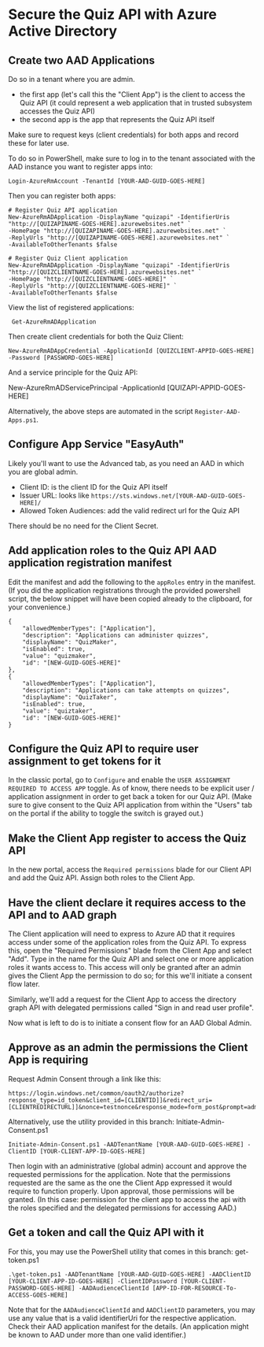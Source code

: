 # Secure the Quiz API with Azure Active Directory

## Create two AAD Applications
Do so in a tenant where you are admin.

- the first app (let's call this the "Client App") is the client to access the Quiz API (it could represent a web application that in trusted subsystem accesses the Quiz API)
- the second app is the app that represents the Quiz API itself

Make sure to request keys (client credentials) for both apps and record these for later use.

To do so in PowerShell, make sure to log in to the tenant associated with the AAD instance you want to register apps into:

    Login-AzureRmAccount -TenantId [YOUR-AAD-GUID-GOES-HERE]

Then you can register both apps:

    # Register Quiz API application
    New-AzureRmADApplication -DisplayName "quizapi" -IdentifierUris "http://[QUIZAPINAME-GOES-HERE].azurewebsites.net" `
    -HomePage "http://[QUIZAPINAME-GOES-HERE].azurewebsites.net" `
    -ReplyUrls "http://[QUIZAPINAME-GOES-HERE].azurewebsites.net" `
    -AvailableToOtherTenants $false
    
    # Register Quiz Client application
    New-AzureRmADApplication -DisplayName "quizapi" -IdentifierUris "http://[QUIZCLIENTNAME-GOES-HERE].azurewebsites.net" `
    -HomePage "http://[QUIZCLIENTNAME-GOES-HERE]" `
    -ReplyUrls "http://[QUIZCLIENTNAME-GOES-HERE]" `
    -AvailableToOtherTenants $false

View the list of registered applications:

     Get-AzureRmADApplication

Then create client credentials for both the Quiz Client:

    New-AzureRmADAppCredential -ApplicationId [QUIZCLIENT-APPID-GOES-HERE] -Password [PASSWORD-GOES-HERE]

And a service principle for the Quiz API:

   New-AzureRmADServicePrincipal -ApplicationId [QUIZAPI-APPID-GOES-HERE]

Alternatively, the above steps are automated in the script `Register-AAD-Apps.ps1`.

## Configure App Service "EasyAuth"
Likely you'll want to use the Advanced tab, as you need an AAD in which you are global admin.

- Client ID: is the client ID for the Quiz API itself
- Issuer URL: looks like `https://sts.windows.net/[YOUR-AAD-GUID-GOES-HERE]/` 
- Allowed Token Audiences: add the valid redirect url for the Quiz API

There should be no need for the Client Secret.

## Add application roles to the Quiz API AAD application registration manifest
Edit the manifest and add the following to the `appRoles` entry in the manifest.  (If you did the application registrations through the provided powershell script, the below snippet will have been copied already to the clipboard, for your convenience.)

    {
        "allowedMemberTypes": ["Application"],
        "description": "Applications can administer quizzes",
        "displayName": "QuizMaker",
        "isEnabled": true,
        "value": "quizmaker",
        "id": "[NEW-GUID-GOES-HERE]"
    },
    {
        "allowedMemberTypes": ["Application"],
        "description": "Applications can take attempts on quizzes",
        "displayName": "QuizTaker",
        "isEnabled": true,
        "value": "quiztaker",
        "id": "[NEW-GUID-GOES-HERE]"
    }

## Configure the Quiz API to require user assignment to get tokens for it
In the classic portal, go to `Configure` and enable the `USER ASSIGNMENT REQUIRED TO ACCESS APP` toggle.  As of know, there needs to be explicit user / application assignment in order to get back a token for our Quiz API.  (Make sure to give consent to the Quiz API application from within the "Users" tab on the portal if the ability to toggle the switch is grayed out.)

## Make the Client App register to access the Quiz API
In the new portal, access the  `Required permissions` blade for our Client API and add the Quiz API.  Assign both roles to the Client App.

## Have the client declare it requires access to the API and to AAD graph
The Client application will need to express to Azure AD that it requires access under some of the application roles from the Quiz API.  To express this, open the "Required Permissions" blade from the Client App and select "Add".  Type in the name for the Quiz API and select one or more application roles it wants access to.  This access will only be granted after an admin gives the Client App the permission to do so; for this we'll initiate a consent flow later.

Similarly, we'll add a request for the Client App to access the directory graph API with delegated permissions called "Sign in and read user profile".

Now what is left to do is to initiate a consent flow for an AAD Global Admin. 

## Approve as an admin the permissions the Client App is requiring
Request Admin Consent through a link like this:

    https://login.windows.net/common/oauth2/authorize?response_type=id_token&client_id=[CLIENTID]]&redirect_uri=[CLIENTREDIRECTURL]]&nonce=testnonce&response_mode=form_post&prompt=admin_consent

Alternatively, use the utility provided in this branch: Initiate-Admin-Consent.ps1

    Initiate-Admin-Consent.ps1 -AADTenantName [YOUR-AAD-GUID-GOES-HERE] -ClientID [YOUR-CLIENT-APP-ID-GOES-HERE]

Then login with an administrative (global admin) account and approve the requested permissions for the application.  Note that the permissions requested are the same as the one the Client App expressed it would require to function properly.  Upon approval, those permissions will be granted.  (In this case: permission for the client app to access the api with the roles specified and the delegated permissions for accessing AAD.)

## Get a token and call the Quiz API with it
For this, you may use the PowerShell utility that comes in this branch: get-token.ps1

    .\get-token.ps1 -AADTenantName [YOUR-AAD-GUID-GOES-HERE] -AADClientID [YOUR-CLIENT-APP-ID-GOES-HERE] -ClientIDPassword [YOUR-CLIENT-PASSWORD-GOES-HERE] -AADAudienceClientId [APP-ID-FOR-RESOURCE-To-ACCESS-GOES-HERE]

Note that for the `AADAudienceClientId` and `AADClientID` parameters, you may use any value that is a valid identifierUri for the respective application.  Check their AAD application manifest for the details. (An application might be known to AAD under more than one valid identifier.)